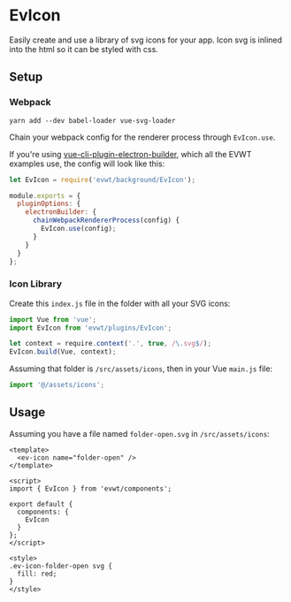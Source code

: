 # EvIcon

Easily create and use a library of svg icons for your app. Icon svg is inlined into the html so it can be styled with css.

## Setup

### Webpack

`yarn add --dev babel-loader vue-svg-loader`

Chain your webpack config for the renderer process through `EvIcon.use`.

If you're using [vue-cli-plugin-electron-builder](https://github.com/nklayman/vue-cli-plugin-electron-builder), which all the EVWT examples use, the config will look like this:

```js
let EvIcon = require('evwt/background/EvIcon');

module.exports = {
  pluginOptions: {
    electronBuilder: {
      chainWebpackRendererProcess(config) {
        EvIcon.use(config);
      }
    }
  }
};
```

### Icon Library

Create this `index.js` file in the folder with all your SVG icons:

```js
import Vue from 'vue';
import EvIcon from 'evwt/plugins/EvIcon';

let context = require.context('.', true, /\.svg$/);
EvIcon.build(Vue, context);
```

Assuming that folder is `/src/assets/icons`, then in your Vue `main.js` file:

```js
import '@/assets/icons';
```

## Usage

Assuming you have a file named `folder-open.svg` in `/src/assets/icons`:
```vue
<template>
  <ev-icon name="folder-open" />
</template>

<script>
import { EvIcon } from 'evwt/components';

export default {
  components: {
    EvIcon
  }
};
</script>

<style>
.ev-icon-folder-open svg {
  fill: red;
}
</style>
```
